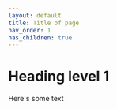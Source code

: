 ```yaml
---
layout: default
title: Title of page
nav_order: 1
has_children: true
---
```


# Heading level 1
Here's some text
